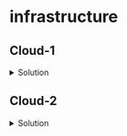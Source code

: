 # infrastructure

## Cloud-1

<details>

<summary>Solution</summary>

### *Disclaimer*
Т.к. у меня домашняя ОС это Windows, то я использовала ВМ в GCP как «локальную».
Ключ от «локальной» подложила только в ВМ (не в Метаданные-Ключ), сгенерила ключ на «локальной» тачке и его подложила уже в Метаданные (который по всем ВМ).

### *Step-by-step* 

1. Подключаюсь к bastion с **fakelocalhost**:
> sokolova@fakelocalhost:~/.ssh$ ssh -i ~/.ssh/id_rsa sokolova@34.125.228.210
2. Пробую подключиться к someinternalhost с bastion:
> sokolova@bastion:~$ ssh 10.132.0.4

> Permission denied (publickey).
3. Запускаю на fakelocalhost ssh-agent:
> eval $(ssh-agent -s)
4. Настраиваю SSH Forwarding на «локальной»:
> sokolova@fakelocalhost:~/.ssh$ ssh-add –L

> The agent has no identities.
5. Добавляю приватный ключа в ssh-agent:
> sokolova@fakelocalhost:~/.ssh$ ssh-add ~/.ssh/id_rsa

> Identity added: /home/sokolova/.ssh/id_rsa (/home/sokolova/.ssh/id_rsa)
6. Пробую подключиться к bastion, но с пробросом ssh-agent:
> sokolova@fakelocalhost:~/.ssh$ ssh -i ~/.ssh/id_rsa -A sokolova@34.125.228.210

> @bastion:~$
7. Затем с bastion подключаюсь к someinternalhost:
> sokolova@bastion:~$ ssh 10.132.0.4

> @someinternalhost:~$

## Cloud-1 Task n2

### Tasks

1: Исследовать способ подключения к someinternalhost в одну команду из вашего рабочего устройства, проверить работоспособность найденного решения и внести его в README.md в вашем репозитории

2: Предложить вариант решения для подключения из консоли при помощи команды вида ssh someinternalhost из локальной консоли рабочего устройства, чтобы подключение выполнялось по алиасу someinternalhost и внести его в README.md в вашем репозитории

### Answers

1: Тут я не понимаю, у меня ведь ключик лежит в Метаданные, и я могу просто *ssh someinternalhost* подключиться к хосту.
> sokolova@fakelocalhost:~/.ssh$ ssh 10.132.0.4

> sokolova@someinternalhost:~$

Но полагаю я должна была использовать команду проброса подсети/хоста? Типа sshutle или ssh -L и т.д.

2: Тут вероятно тоже должны были быть трудности? При ssh подключении просто указываю hostname и сервер самостоятельно обрабатывает alias:
> sokolova@fakelocalhost:~/.ssh$ ssh someinternalhost

> The authenticity of host 'someinternalhost (10.132.0.4)' can't be established.
ECDSA key fingerprint is SHA256:fOOYCh+6lDMBong+CSHkom+E1ZQUQ+AZJxRzTk1Lr9w.
Are you sure you want to continue connecting (yes/no)? yes
Warning: Permanently added 'someinternalhost' (ECDSA) to the list of known hosts.
Welcome to Ubuntu 16.04.7 LTS (GNU/Linux 4.15.0-1098-gcp x86_64)

> Last login: Sat Sep 11 15:51:28 2021 from 10.132.0.3

> sokolova@someinternalhost:~$

</details>

## Cloud-2

<details>

<summary>Solution</summary>

### *Disclaimer*

В этот раз я использовала Virtual Box и виртуалку на Kali Linux.

### Tasks

1: Установить Google Cloud SDK, создать инстанс, установить Ruby, установить MongoDB, деплой приложения с репы github  
2: Команды по настройке системы и деплоя приложения завернуть в bash-скрипты

- *install_ruby.sh* должен содержать команды по установке Ruby
- *install_mongodb.sh* должен содержать команды по установке MongoDB
- *deploy.sh* должен содержать команды скачивания кода, установки зависимостей через bundler и запуск приложения  

3: Дополнительная задача: использовать скрипты из пункта 2 для создания startup script, который будет запускать при создании инстанса  
4: Дополнительная задача: создать правило fw для инстанса через gcloud

### *Step-by-step* 

#### Задача n1 
Первый пункт (установка и настройка вручную) без проблем прошёл.

#### Задача n2
Смотреть скрипты в /Cloud-2. Запуск вручную работает
>sokolova@new-test-app:~$ systemctl status mongod  
● mongod.service - MongoDB Database Server  
   Loaded: loaded (/lib/systemd/system/mongod.service; enabled; vendor p  
   **Active: active (running)** since Wed 2021-10-06 05:07:25 UTC; 4min 27s   
     Docs: https://docs.mongodb.org/manual  
 Main PID: 19360 (mongod)  
   CGroup: /system.slice/mongod.service  
           └─19360 /usr/bin/mongod --config /etc/mongod.conf  
Oct 06 05:07:25 new-test-app systemd[1]: Started MongoDB Database Server  
Oct 06 05:11:27 new-test-app systemd[1]: Started MongoDB Database Server  
sokolova@new-test-app:~$   
sokolova@new-test-app:~$ ps aux | grep puma  
sokolova 21053  1.3  1.5 515404 26904 ?        Sl   05:11   0:00 **puma 3.10.0 (tcp://0.0.0.0:9292) [reddit]**  
sokolova 21069  0.0  0.0  12944  1088 pts/0    S+   05:12   0:00 grep --color=auto puma

#### Задача n3
Результат: инстанс поднимает, но без приложения. Возможно проблемы с хождением в Github, потому что если вручную на инстансе запустить, он устанавливает Монго и Руби, а на моменте пулла Reddit ошибка (если добавить потом ключ и запустить вручную снова - всё ставится и запускается).

**Команда поднять инстанс с startup script**
>root@ana:~/otes_gcp# gcloud compute instances create new-test-app --boot-disk-size=10GB --image-family ubuntu-1604-lts --image-project=ubuntu-os-cloud --machine-type=g1-small --tags puma-server --restart-on-failure --metadata=startup-script=/root/otes_gcp/startup.sh

>Created [https://www.googleapis.com/compute/v1/projects/infra-325609/zones/asia-east1-b/instances/new-test-app].  
NAME          ZONE          MACHINE_TYPE  PREEMPTIBLE  INTERNAL_IP  EXTERNAL_IP    STATUS  
new-test-app  asia-east1-b  g1-small                   10.140.0.4   34.80.154.236  RUNNING

**Ошибка запуска вручную startup.sh**
>Cloning into 'reddit'...  
The authenticity of host 'github.com (52.192.72.89)' can't be established.  
RSA key fingerprint is SHA256:nThbg6kXUpJWGl7E1IGOCspRomTxdCARLviKw6E5SY8.  
Are you sure you want to continue connecting (yes/no)? yes  
Warning: Permanently added 'github.com,52.192.72.89' (RSA) to the list of known hosts.  
Permission denied (publickey).  
fatal: Could not read from remote repository.  
Please make sure you have the correct access rights  
and the repository exists.  
deploy.sh: 4: cd: can't cd to /home/sokolova/reddit  
Could not locate Gemfile or .bundle/ directory  
deploy.sh: 7: deploy.sh: puma: not found  

#### Задача n4 
Пока разбиралась с предыдущими и оставила её, позже сделаю и добавлю сюда

</details>
